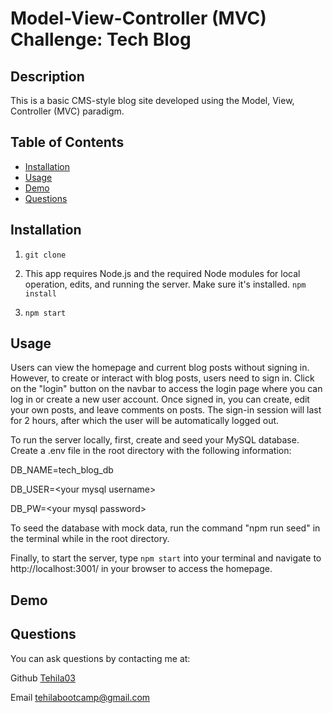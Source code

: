 # Model-View-Controller (MVC) Challenge: Tech Blog

## Description

This is a basic CMS-style blog site developed using the Model, View, Controller (MVC) paradigm.

## Table of Contents

- [Installation](#installation)
- [Usage](#usage)
- [Demo](#demo)
- [Questions](#questions)

## Installation

1. `git clone`

2. This app requires Node.js and the required Node modules for local operation, edits, and running the server. Make sure it's installed. `npm install`

3. `npm start`

## Usage

Users can view the homepage and current blog posts without signing in. However, to create or interact with blog posts, users need to sign in. Click on the "login" button on the navbar to access the login page where you can log in or create a new user account. Once signed in, you can create, edit your own posts, and leave comments on posts. The sign-in session will last for 2 hours, after which the user will be automatically logged out.

To run the server locally, first, create and seed your MySQL database. Create a .env file in the root directory with the following information:

DB_NAME=tech_blog_db

DB_USER=\<your mysql username\>

DB_PW=\<your mysql password\>

To seed the database with mock data, run the command "npm run seed" in the terminal while in the root directory.

Finally, to start the server, type `npm start` into your terminal and navigate to http://localhost:3001/ in your browser to access the homepage.

## Demo



## Questions

You can ask questions by contacting me at:

Github [Tehila03](https://github.com/Tehila03)

Email tehilabootcamp@gmail.com